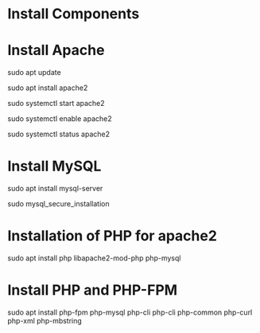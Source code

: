 # Install Components

# Install Apache
sudo apt update

sudo apt install apache2 

sudo systemctl start apache2

sudo systemctl enable apache2

sudo systemctl status apache2


# Install MySQL
sudo apt install mysql-server

sudo mysql_secure_installation

# Installation of PHP for apache2
sudo apt install php libapache2-mod-php php-mysql 


# Install PHP and PHP-FPM
sudo apt install php-fpm php-mysql php-cli php-cli php-common php-curl php-xml php-mbstring
